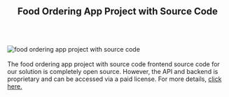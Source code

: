 <h2 style="text-align:center">Food Ordering App Project with Source Code</h2><br/><br/>

![food ordering app project with source code](https://admin.ninjascode.com/wp-content/uploads/2025/repoImages/patricia/6.webp) <br/><br/>The food ordering app project with source code frontend source code for our solution is completely open source. However, the API and backend is proprietary and can be accessed via a paid license. For more details, <a href="https://enatega.com/?utm_source=github&utm_medium=repo&utm_campaign=patricia-food-ordering-app-project-with-source-code" target="_blank">click here.</a>
